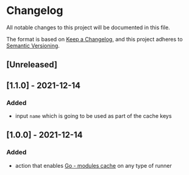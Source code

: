 # Changelog
All notable changes to this project will be documented in this file.

The format is based on [Keep a Changelog](https://keepachangelog.com/en/1.0.0/),
and this project adheres to [Semantic Versioning](https://semver.org/spec/v2.0.0.html).

## [Unreleased]

## [1.1.0] - 2021-12-14
### Added
- input `name` which is going to be used as part of the cache keys

## [1.0.0] - 2021-12-14
### Added
- action that enables [Go - modules cache](https://github.com/actions/cache/blob/main/examples.md#go---modules) on any type of runner
